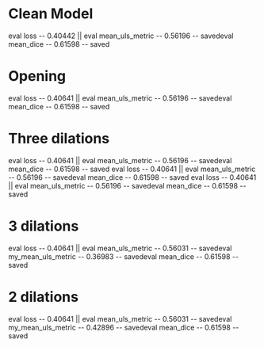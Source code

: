 
# Clean Model
eval loss -- 0.40442 || eval mean_uls_metric -- 0.56196 -- savedeval mean_dice -- 0.61598 -- saved


# Opening
eval loss -- 0.40641 || eval mean_uls_metric -- 0.56196 -- savedeval mean_dice -- 0.61598 -- saved

# Three dilations
eval loss -- 0.40641 || eval mean_uls_metric -- 0.56196 -- savedeval mean_dice -- 0.61598 -- saved
eval loss -- 0.40641 || eval mean_uls_metric -- 0.56196 -- savedeval mean_dice -- 0.61598 -- saved
eval loss -- 0.40641 || eval mean_uls_metric -- 0.56196 -- savedeval mean_dice -- 0.61598 -- saved


# 3 dilations
eval loss -- 0.40641 || eval mean_uls_metric -- 0.56031 -- savedeval my_mean_uls_metric -- 0.36983 -- savedeval mean_dice -- 0.61598 -- saved

# 2 dilations 
eval loss -- 0.40641 || eval mean_uls_metric -- 0.56031 -- savedeval my_mean_uls_metric -- 0.42896 -- savedeval mean_dice -- 0.61598 -- saved
